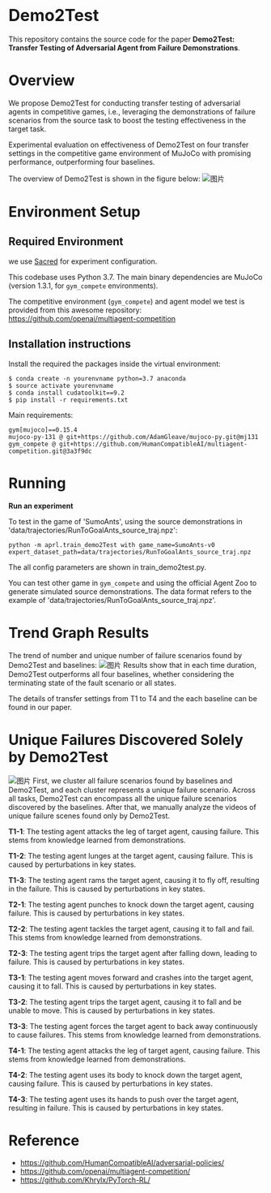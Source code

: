# <font size=6>Demo2Test</font>
This repository contains the source code for the paper **Demo2Test: Transfer Testing of Adversarial Agent from Failure Demonstrations**.

# Overview

We propose Demo2Test for conducting transfer testing of adversarial agents in competitive games, i.e., leveraging the demonstrations of failure scenarios from the source task to boost the testing effectiveness in the target task.

Experimental evaluation on effectiveness of Demo2Test  on four transfer settings in the competitive game environment of MuJoCo with promising performance, outperforming four baselines.

The overview of Demo2Test is shown in the figure below:
![图片](images/overview.png)

# Environment Setup
## Required Environment 
we use [Sacred](https://github.com/IDSIA/sacred) for experiment configuration.

This codebase uses Python 3.7. The main binary dependencies are MuJoCo (version 1.3.1, for `gym_compete` environments).

The competitive environment (`gym_compete`) and agent model we test is provided from this awesome repository: https://github.com/openai/multiagent-competition
## Installation instructions
Install the required the packages inside the virtual environment:
```
$ conda create -n yourenvname python=3.7 anaconda
$ source activate yourenvname
$ conda install cudatoolkit==9.2
$ pip install -r requirements.txt
```
Main requirements:

```shell
gym[mujoco]==0.15.4
mujoco-py-131 @ git+https://github.com/AdamGleave/mujoco-py.git@mj131
gym_compete @ git+https://github.com/HumanCompatibleAI/multiagent-competition.git@3a3f9dc
```

# Running
**Run an experiment**

To test in the game of 'SumoAnts', using the source demonstrations in 'data/trajectories/RunToGoalAnts_source_traj.npz':
```shell
python -m aprl.train_demo2Test with game_name=SumoAnts-v0 expert_dataset_path=data/trajectories/RunToGoalAnts_source_traj.npz
```
The all config parameters are shown in train_demo2test.py.

You can test other game in `gym_compete` and using the official Agent Zoo to generate simulated source demonstrations.
The data format refers to the example of 'data/trajectories/RunToGoalAnts_source_traj.npz'.

# Trend Graph Results
The trend of number and unique number of failure scenarios found by Demo2Test and baselines:
![图片](images/RQ1_supplement.png)
Results show that in each time duration, Demo2Test outperforms all four baselines, whether considering the terminating state of the fault scenario or all states.

The details of transfer settings from T1 to T4 and the each baseline can be found in our paper.

# Unique Failures Discovered Solely by Demo2Test
![图片](images/UF_samples.png)
First, we cluster all failure scenarios found by baselines and Demo2Test, and each cluster represents a unique failure scenario. 
Across all tasks, Demo2Test can encompass all the unique failure scenarios discovered by the baselines. 
After that, we manually analyze the videos of unique failure scenes found only by Demo2Test.

**T1-1**: The testing agent attacks the leg of target agent, causing failure. This stems from knowledge learned from demonstrations. 

**T1-2**: The testing agent lunges at the target agent, causing failure. This is caused by perturbations in key states.

**T1-3**: The testing agent rams the target agent, causing it to fly off, resulting in the failure. This is caused by perturbations in key states.

**T2-1**: The testing agent punches to knock down the target agent, causing failure. This is caused by perturbations in key states.

**T2-2**: The testing agent tackles the target agent, causing it to fall and fail. This stems from knowledge learned from demonstrations. 

**T2-3**: The testing agent trips the target agent after falling down, leading to failure. This is caused by perturbations in key states.

**T3-1**: The testing agent moves forward and crashes into the target agent, causing it to fall. This is caused by perturbations in key states.

**T3-2**: The testing agent trips the target agent, causing it to fall and be unable to move. This is caused by perturbations in key states.

**T3-3**: The testing agent forces the target agent to back away continuously to cause failures. This stems from knowledge learned from demonstrations. 

**T4-1**: The testing agent attacks the leg of target agent, causing failure. This stems from knowledge learned from demonstrations. 

**T4-2**: The testing agent uses its body to knock down the target agent, causing failure. This is caused by perturbations in key states.

**T4-3**: The testing agent uses its hands to push over the target agent, resulting in failure. This is caused by perturbations in key states.

# Reference
- https://github.com/HumanCompatibleAI/adversarial-policies/
- https://github.com/openai/multiagent-competition/
- https://github.com/Khrylx/PyTorch-RL/